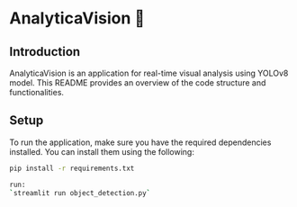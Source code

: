 # AnalyticaVision 🤖

## Introduction

AnalyticaVision is an application for real-time visual analysis using YOLOv8 model. This README provides an overview of the code structure and functionalities.

## Setup

To run the application, make sure you have the required dependencies installed. You can install them using the following:

```bash
pip install -r requirements.txt

run:
`streamlit run object_detection.py`
```
